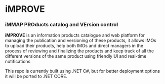 # iMPROVE
### iMMAP PROducts catalog and VErsion control

**iMPROVE** is an information products catalogue and web platform for managing the publication and versioning of these products, it allows IMOs to upload their products, help both IMOs and direct managers in the process of reviewing and finalizing the products and keep track of all the different versions of the same product using friendly UI and real-time notifications.

This repo is currently built using .NET C#, but for better deployment options it will be ported to .NET CORE.
